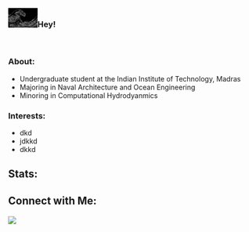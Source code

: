 <img align="left" src="wv.png" width = "60px">


### Hey!

<br>

### About:
- Undergraduate student at the Indian Institute of Technology, Madras
- Majoring in Naval Architecture and Ocean Engineering
- Minoring in Computational Hydrodyanmics

### Interests:
- dkd
- jdkkd
- dkkd

## Stats:

## Connect with Me:
<a href="https://www.linkedin.com/in/dilipkumar711/"> <img align="center" src="https://img.shields.io/badge/LinkedIn-0077B5?style=for-the-badge&logo=linkedin&logoColor=white"></a>
